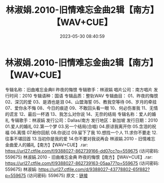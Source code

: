 ﻿---
title: 林淑娟.2010-旧情难忘金曲2辑【南方】【WAV+CUE】
date: 2023-05-30 08:40:59
categories: WAV车载音乐、镜像
tags: 华语中文
---
# 林淑娟.2010-旧情难忘金曲2辑【南方】【WAV+CUE】

专辑名称：旧曲难忘金典II 昨夜的悔恨
专辑歌手：林淑娟
唱片公司：南方唱片
发行时间：2010
专辑语种：国语
专辑品质：整轨WAV
专辑曲目：
01、昨夜的悔恨
02、深沉的爱
03、是酒也是泪
04、山盟海誓
05、教我空等待
06、岁月的牵挂
07、爱你永不悔
08、今日的痕迹
09、不敢回头看一眼
10、何必伤害我
11、无情的谎言
12、最后一杯酒
13、我怎么对你说
14、无奈的结局
专辑名称：爱人的婚礼
专辑歌手：林淑娟
发行公司：Dallas/南方
发行地区：新加坡
发行日期：2010
01.爱人的婚礼
02.第一个梦
03.另一个结局(合唱)
04.原谅我离开你
05.含泪的祝福
06.离情
07.盼你回航
08.你说过
09.留下了我
10.想找一个人
11.求你不要走
12.往事不堪回首
13.当初你是我的爱
14.你不要对我说再会
林淑娟.2010 - 旧情难忘金曲爱人的婚礼【南方】【WAV+CUE】.rar: https://url27.ctfile.com/f/9388027-862739166-dd07cc?p=559675
(访问密码: 559675)
林淑娟.2010 - 旧曲难忘金典 昨夜的悔恨【南方】【WAV+CUE】.rar: https://url27.ctfile.com/f/9388027-862739163-05aa77?p=559675
(访问密码: 559675)
林淑娟: https://url27.ctfile.com/d/9388027-43778802-65f882?p=559675
(访问密码: 559675)
原文：[链接](https://blog.sina.com.cn/s/blog_1647c7e760103123o.html)